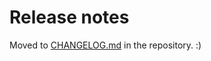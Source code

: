 # Release notes

Moved to [CHANGELOG.md](https://github.com/paritytech/parity/blob/master/CHANGELOG.md) in the repository. :)
